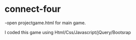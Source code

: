 # connect-four
-open projectgame.html for main game.


I coded this game using Html/Css/Javascript/jQuery/Bootsrap
